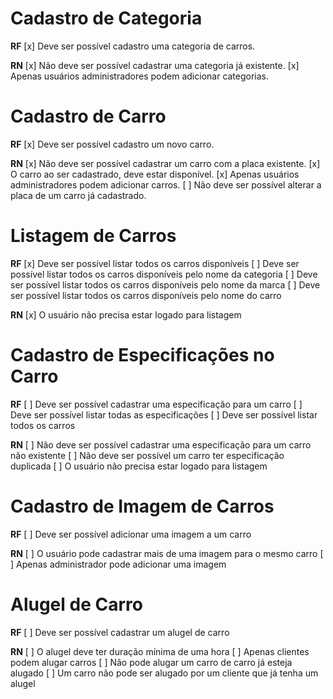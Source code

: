 # Cadastro de Categoria
**RF**
[x] Deve ser possível cadastro uma categoria de carros.

**RN**
[x] Não deve ser possível cadastrar uma categoria já existente.
[x] Apenas usuários administradores podem adicionar categorias.

# Cadastro de Carro
**RF**
[x] Deve ser possível cadastro um novo carro.

**RN**
[x] Não deve ser possível cadastrar um carro com a placa existente.
[x] O carro ao ser cadastrado, deve estar disponível.
[x] Apenas usuários administradores podem adicionar carros.
[ ] Não deve ser possível alterar a placa de um carro já cadastrado.

# Listagem de Carros
**RF**
[x] Deve ser possível listar todos os carros disponíveis
[ ] Deve ser possível listar todos os carros disponíveis pelo nome da categoria
[ ] Deve ser possível listar todos os carros disponíveis pelo nome da marca
[ ] Deve ser possível listar todos os carros disponíveis pelo nome do carro

**RN**
[x] O usuário não precisa estar logado para listagem

# Cadastro de Especificações no Carro
**RF**
[ ] Deve ser possível cadastrar uma especificação para um carro
[ ] Deve ser possível listar todas as especificações
[ ] Deve ser possível listar todos os carros

**RN**
[ ] Não deve ser possível cadastrar uma especificação para um carro não existente
[ ] Não deve ser possível um carro ter especificação duplicada
[ ] O usuário não precisa estar logado para listagem

# Cadastro de Imagem de Carros
**RF**
[ ] Deve ser possível adicionar uma imagem a um carro

**RN**
[ ] O usuário pode cadastrar mais de uma imagem para o mesmo carro
[ ] Apenas administrador pode adicionar uma imagem

# Alugel de Carro
**RF**
[ ] Deve ser possível cadastrar um alugel de carro

**RN**
[ ] O alugel deve ter duração mínima de uma hora
[ ] Apenas clientes podem alugar carros
[ ] Não pode alugar um carro de carro já esteja alugado
[ ] Um carro não pode ser alugado por um cliente que já tenha um alugel
